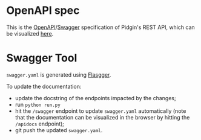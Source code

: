 # OpenAPI spec

This is the [OpenAPI](https://github.com/OAI/OpenAPI-Specification)/[Swagger](https://swagger.io/) specification of Pidgin's REST API, which can be visualized [here](http://petstore.swagger.io/?url=https://raw.githubusercontent.com/uc-cdis/pidgin/master/openapi/swagger.yml).

# Swagger Tool

`swagger.yaml` is generated using [Flasgger](https://github.com/rochacbruno/flasgger).

To update the documentation:
* update the docstring of the endpoints impacted by the changes;
* run `python run.py`
* hit the `/swagger` endpoint to update `swagger.yaml` automatically (note that the documentation can be visualized in the browser by hitting the `/apidocs` endpoint);
* git push the updated `swagger.yaml`.
